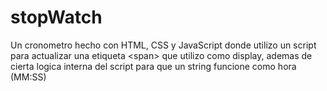 # stopWatch
Un cronometro hecho con HTML, CSS y JavaScript donde utilizo un script para actualizar una etiqueta &lt;span> que utilizo como display, ademas de cierta logica interna del script para que un string funcione como hora (MM:SS)

